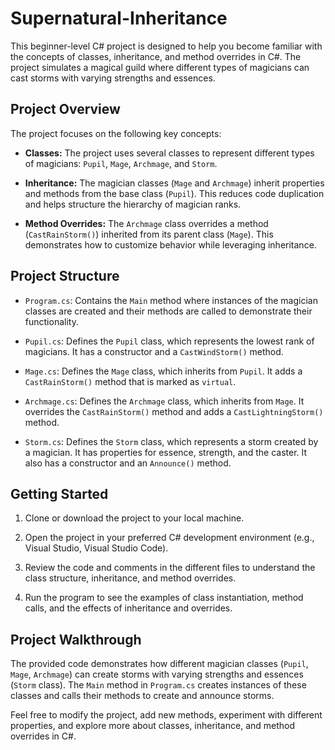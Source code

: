 # Supernatural-Inheritance


This beginner-level C# project is designed to help you become familiar with the concepts of classes, inheritance, and method overrides in C#. The project simulates a magical guild where different types of magicians can cast storms with varying strengths and essences.

## Project Overview

The project focuses on the following key concepts:

- **Classes:** The project uses several classes to represent different types of magicians: `Pupil`, `Mage`, `Archmage`, and `Storm`.

- **Inheritance:** The magician classes (`Mage` and `Archmage`) inherit properties and methods from the base class (`Pupil`). This reduces code duplication and helps structure the hierarchy of magician ranks.

- **Method Overrides:** The `Archmage` class overrides a method (`CastRainStorm()`) inherited from its parent class (`Mage`). This demonstrates how to customize behavior while leveraging inheritance.

## Project Structure

- `Program.cs`: Contains the `Main` method where instances of the magician classes are created and their methods are called to demonstrate their functionality.

- `Pupil.cs`: Defines the `Pupil` class, which represents the lowest rank of magicians. It has a constructor and a `CastWindStorm()` method.

- `Mage.cs`: Defines the `Mage` class, which inherits from `Pupil`. It adds a `CastRainStorm()` method that is marked as `virtual`.

- `Archmage.cs`: Defines the `Archmage` class, which inherits from `Mage`. It overrides the `CastRainStorm()` method and adds a `CastLightningStorm()` method.

- `Storm.cs`: Defines the `Storm` class, which represents a storm created by a magician. It has properties for essence, strength, and the caster. It also has a constructor and an `Announce()` method.

## Getting Started

1. Clone or download the project to your local machine.

2. Open the project in your preferred C# development environment (e.g., Visual Studio, Visual Studio Code).

3. Review the code and comments in the different files to understand the class structure, inheritance, and method overrides.

4. Run the program to see the examples of class instantiation, method calls, and the effects of inheritance and overrides.

## Project Walkthrough

The provided code demonstrates how different magician classes (`Pupil`, `Mage`, `Archmage`) can create storms with varying strengths and essences (`Storm` class). The `Main` method in `Program.cs` creates instances of these classes and calls their methods to create and announce storms.

Feel free to modify the project, add new methods, experiment with different properties, and explore more about classes, inheritance, and method overrides in C#.
